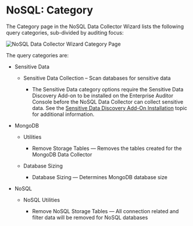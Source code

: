 # NoSQL: Category

The Category page in the NoSQL Data Collector Wizard lists the following query categories,
sub-divided by auditing focus:

![NoSQL Data Collector Wizard Category Page](/img/product_docs/accessanalyzer/11.6/accessanalyzer/admin/datacollector/adinventory/category.webp)

The query categories are:

- Sensitive Data

    - Sensitive Data Collection – Scan databases for sensitive data

        - The Sensitive Data category options require the Sensitive Data Discovery Add-on to be
          installed on the Enterprise Auditor Console before the NoSQL Data Collector can collect
          sensitive data. See the
          [Sensitive Data Discovery Add-On Installation](/docs/accessanalyzer/11.6/install/sensitivedatadiscovery/overview.md)
          topic for additional information.

- MongoDB

    - Utilities

        - Remove Storage Tables — Removes the tables created for the MongoDB Data Collector

    - Database Sizing

        - Database Sizing — Determines MongoDB database size

- NoSQL

    - NoSQL Utilities

        - Remove NoSQL Storage Tables — All connection related and filter data will be removed for
          NoSQL databases
